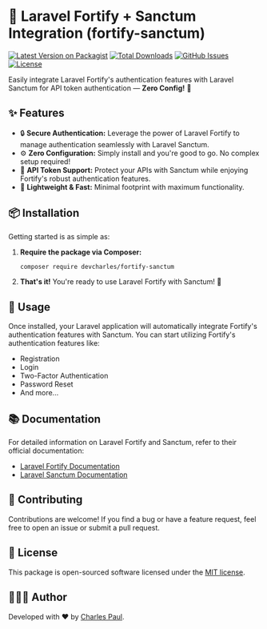 # 🚀 Laravel Fortify + Sanctum Integration (fortify-sanctum)

[![Latest Version on Packagist](https://img.shields.io/packagist/v/devcharles/fortify-sanctum.svg?style=flat-square)](https://packagist.org/packages/devcharles/fortify-sanctum)
[![Total Downloads](https://img.shields.io/packagist/dt/devcharles/fortify-sanctum.svg?style=flat-square)](https://packagist.org/packages/devcharles/fortify-sanctum)
[![GitHub Issues](https://img.shields.io/github/issues/dev-charles15531/fortify-sanctum.svg?style=flat-square)](https://github.com/dev-charles15531/fortify-sanctum/issues)
[![License](https://img.shields.io/packagist/l/devcharles/fortify-sanctum.svg?style=flat-square)](https://packagist.org/packages/devcharles/fortify-sanctum)

Easily integrate Laravel Fortify's authentication features with Laravel Sanctum for API token authentication — **Zero Config!** 🎉

## ✨ Features

- 🔒 **Secure Authentication:** Leverage the power of Laravel Fortify to manage authentication seamlessly with Laravel Sanctum.
- ⚙️ **Zero Configuration:** Simply install and you're good to go. No complex setup required!
- 🔑 **API Token Support:** Protect your APIs with Sanctum while enjoying Fortify's robust authentication features.
- 🚀 **Lightweight & Fast:** Minimal footprint with maximum functionality.

## 📦 Installation

Getting started is as simple as:

1. **Require the package via Composer:**

    ```bash
    composer require devcharles/fortify-sanctum
    ```

2. **That's it!** You're ready to use Laravel Fortify with Sanctum! 🚀

## 🎯 Usage

Once installed, your Laravel application will automatically integrate Fortify's authentication features with Sanctum. You can start utilizing Fortify's authentication features like:

- Registration
- Login
- Two-Factor Authentication
- Password Reset
- And more...

## 📚 Documentation

For detailed information on Laravel Fortify and Sanctum, refer to their official documentation:

- [Laravel Fortify Documentation](https://laravel.com/docs/11.x/fortify)
- [Laravel Sanctum Documentation](https://laravel.com/docs/11.x/sanctum)

## 🤝 Contributing

Contributions are welcome! If you find a bug or have a feature request, feel free to open an issue or submit a pull request.

## 📄 License

This package is open-sourced software licensed under the [MIT license](LICENSE.md).

## 👨🏽‍💻 Author

Developed with ❤️ by [Charles Paul](https://github.com/dev-charles15531).